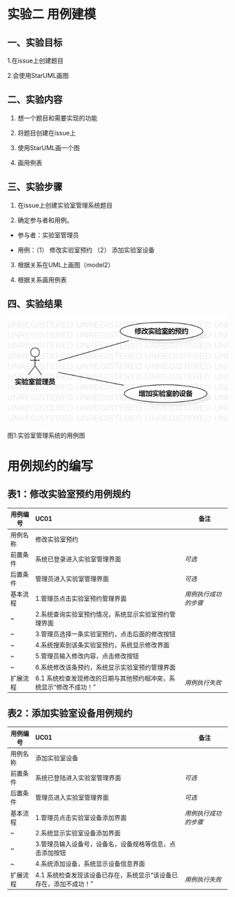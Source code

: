 # 实验二 用例建模

## 一、实验目标

1.在issue上创建题目

2.会使用StarUML画图

## 二、实验内容

1. 想一个题目和需要实现的功能 

2. 将题目创建在issue上 

3. 使用StarUML画一个图 

4. 画用例表 

## 三、实验步骤

1. 在issue上创建实验室管理系统题目

2. 确定参与者和用例。

- 参与者：实验室管理员

- 用例：（1） 修改实验室预约 （2） 添加实验室设备

3. 根据关系在UML上画图（model2）

4. 根据关系画用例表

## 四、实验结果


![第一个UML图](./model2.jpg)

图1:实验室管理系统的用例图

# 用例规约的编写

## 表1：修改实验室预约用例规约  

用例编号  | UC01 | 备注  
-|:-|-  
用例名称  | 修改实验室预约  |   
前置条件  | 系统已登录进入实验室管理界面     | *可选*   
后置条件  | 管理员进入实验室管理界面     | *可选*   
基本流程  | 1.管理员点击实验室预约管理界面  |*用例执行成功的步骤*    
~| 2.系统查询实验室预约情况，系统显示实验室预约管理界面  |   
~| 3.管理员选择一条实验室预约，点击后面的修改按钮   |   
~| 4.系统搜索到该条实验室预约，系统显示修改界面   |   
~| 5.管理员输入修改内容，点击修改按钮   |  
~| 6.系统修改该条预约，系统显示实验室预约管理界面   |  
扩展流程  | 6.1 系统检查发现修改的日期与其他预约相冲突，系统显示“修改不成功！” |*用例执行失败*    



## 表2：添加实验室设备用例规约  

用例编号  | UC01 | 备注  
-|:-|-  
用例名称  | 添加实验室设备 |   
前置条件  | 系统已登陆进入实验室管理界面     | *可选*   
后置条件  | 管理员进入实验室管理界面    | *可选*   
基本流程  | 1.管理员点击实验室设备添加界面  |*用例执行成功的步骤*    
~| 2.系统显示实验室设备添加界面  |   
~| 3.管理员输入设备号，设备名，设备规格等信息，点击添加按钮  |   
~| 4.系统添加设备，系统显示设备信息界面  |     
扩展流程  | 4.1 系统检查发现该设备已存在，系统显示“该设备已存在，添加不成功！”  |*用例执行失败*    

